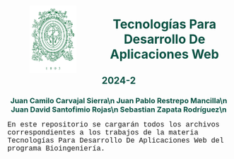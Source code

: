 <p><img alt="udeA logo" height="150px" src="https://github.com/freddyduitama/images/blob/master/logo.png?raw=true" align="left" hspace="50px" vspace="0px" style="width:107px;height:152px;"></p>
<h1><font color='0B5345'> <center>
Tecnologías Para Desarrollo De Aplicaciones Web</center></font></h1>
<h2><font color='0B5345'> <center>
2024-2</center></font></h2>
<h3><font color='0B5345'> <center>
Juan Camilo Carvajal Sierra\n
Juan Pablo Restrepo Mancilla\n
Juan David Santofimio Rojas\n
Sebastian Zapata Rodríguez\n </center></font></h3>
<font  face="Courier New" size="3">
<p1><center> </center></p1>

En este repositorio se cargarán todos los archivos correspondientes a los trabajos de la materia Tecnologías Para Desarrollo De Aplicaciones Web del programa Bioingeniería.
